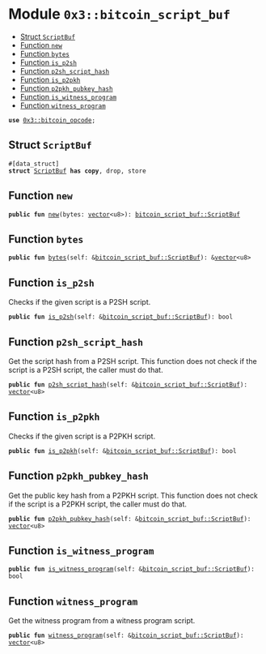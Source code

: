 
<a name="0x3_bitcoin_script_buf"></a>

# Module `0x3::bitcoin_script_buf`



-  [Struct `ScriptBuf`](#0x3_bitcoin_script_buf_ScriptBuf)
-  [Function `new`](#0x3_bitcoin_script_buf_new)
-  [Function `bytes`](#0x3_bitcoin_script_buf_bytes)
-  [Function `is_p2sh`](#0x3_bitcoin_script_buf_is_p2sh)
-  [Function `p2sh_script_hash`](#0x3_bitcoin_script_buf_p2sh_script_hash)
-  [Function `is_p2pkh`](#0x3_bitcoin_script_buf_is_p2pkh)
-  [Function `p2pkh_pubkey_hash`](#0x3_bitcoin_script_buf_p2pkh_pubkey_hash)
-  [Function `is_witness_program`](#0x3_bitcoin_script_buf_is_witness_program)
-  [Function `witness_program`](#0x3_bitcoin_script_buf_witness_program)


<pre><code><b>use</b> <a href="bitcoin_opcode.md#0x3_bitcoin_opcode">0x3::bitcoin_opcode</a>;
</code></pre>



<a name="0x3_bitcoin_script_buf_ScriptBuf"></a>

## Struct `ScriptBuf`



<pre><code>#[data_struct]
<b>struct</b> <a href="bitcoin_script_buf.md#0x3_bitcoin_script_buf_ScriptBuf">ScriptBuf</a> <b>has</b> <b>copy</b>, drop, store
</code></pre>



<a name="0x3_bitcoin_script_buf_new"></a>

## Function `new`



<pre><code><b>public</b> <b>fun</b> <a href="bitcoin_script_buf.md#0x3_bitcoin_script_buf_new">new</a>(bytes: <a href="">vector</a>&lt;u8&gt;): <a href="bitcoin_script_buf.md#0x3_bitcoin_script_buf_ScriptBuf">bitcoin_script_buf::ScriptBuf</a>
</code></pre>



<a name="0x3_bitcoin_script_buf_bytes"></a>

## Function `bytes`



<pre><code><b>public</b> <b>fun</b> <a href="bitcoin_script_buf.md#0x3_bitcoin_script_buf_bytes">bytes</a>(self: &<a href="bitcoin_script_buf.md#0x3_bitcoin_script_buf_ScriptBuf">bitcoin_script_buf::ScriptBuf</a>): &<a href="">vector</a>&lt;u8&gt;
</code></pre>



<a name="0x3_bitcoin_script_buf_is_p2sh"></a>

## Function `is_p2sh`

Checks if the given script is a P2SH script.


<pre><code><b>public</b> <b>fun</b> <a href="bitcoin_script_buf.md#0x3_bitcoin_script_buf_is_p2sh">is_p2sh</a>(self: &<a href="bitcoin_script_buf.md#0x3_bitcoin_script_buf_ScriptBuf">bitcoin_script_buf::ScriptBuf</a>): bool
</code></pre>



<a name="0x3_bitcoin_script_buf_p2sh_script_hash"></a>

## Function `p2sh_script_hash`

Get the script hash from a P2SH script.
This function does not check if the script is a P2SH script, the caller must do that.


<pre><code><b>public</b> <b>fun</b> <a href="bitcoin_script_buf.md#0x3_bitcoin_script_buf_p2sh_script_hash">p2sh_script_hash</a>(self: &<a href="bitcoin_script_buf.md#0x3_bitcoin_script_buf_ScriptBuf">bitcoin_script_buf::ScriptBuf</a>): <a href="">vector</a>&lt;u8&gt;
</code></pre>



<a name="0x3_bitcoin_script_buf_is_p2pkh"></a>

## Function `is_p2pkh`

Checks if the given script is a P2PKH script.


<pre><code><b>public</b> <b>fun</b> <a href="bitcoin_script_buf.md#0x3_bitcoin_script_buf_is_p2pkh">is_p2pkh</a>(self: &<a href="bitcoin_script_buf.md#0x3_bitcoin_script_buf_ScriptBuf">bitcoin_script_buf::ScriptBuf</a>): bool
</code></pre>



<a name="0x3_bitcoin_script_buf_p2pkh_pubkey_hash"></a>

## Function `p2pkh_pubkey_hash`

Get the public key hash from a P2PKH script.
This function does not check if the script is a P2PKH script, the caller must do that.


<pre><code><b>public</b> <b>fun</b> <a href="bitcoin_script_buf.md#0x3_bitcoin_script_buf_p2pkh_pubkey_hash">p2pkh_pubkey_hash</a>(self: &<a href="bitcoin_script_buf.md#0x3_bitcoin_script_buf_ScriptBuf">bitcoin_script_buf::ScriptBuf</a>): <a href="">vector</a>&lt;u8&gt;
</code></pre>



<a name="0x3_bitcoin_script_buf_is_witness_program"></a>

## Function `is_witness_program`



<pre><code><b>public</b> <b>fun</b> <a href="bitcoin_script_buf.md#0x3_bitcoin_script_buf_is_witness_program">is_witness_program</a>(self: &<a href="bitcoin_script_buf.md#0x3_bitcoin_script_buf_ScriptBuf">bitcoin_script_buf::ScriptBuf</a>): bool
</code></pre>



<a name="0x3_bitcoin_script_buf_witness_program"></a>

## Function `witness_program`

Get the witness program from a witness program script.


<pre><code><b>public</b> <b>fun</b> <a href="bitcoin_script_buf.md#0x3_bitcoin_script_buf_witness_program">witness_program</a>(self: &<a href="bitcoin_script_buf.md#0x3_bitcoin_script_buf_ScriptBuf">bitcoin_script_buf::ScriptBuf</a>): <a href="">vector</a>&lt;u8&gt;
</code></pre>
